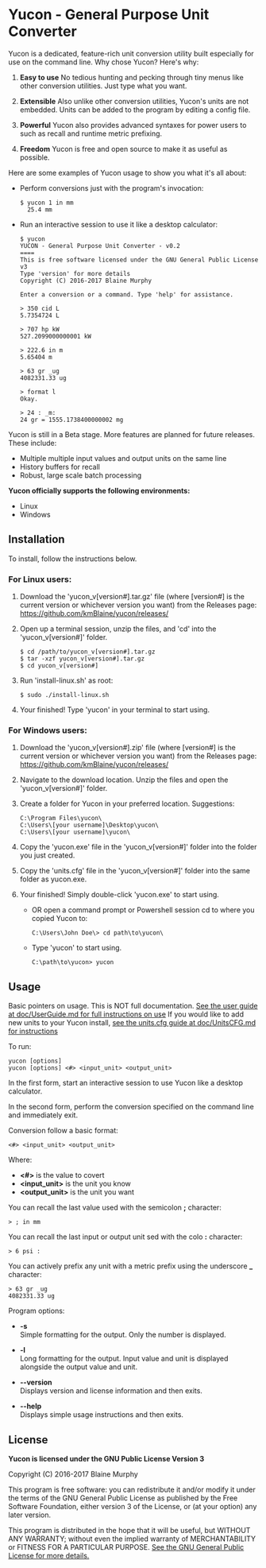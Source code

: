 # Yucon - General Purpose Unit Converter
Yucon is a dedicated, feature-rich unit conversion utility built especially for
use on the command line. Why chose Yucon? Here's why:
1. **Easy to use** No tedious hunting and pecking through tiny menus like other
  conversion utilities. Just type what you want.

2. **Extensible** Also unlike other conversion utilities, Yucon's units are not
  embedded. Units can be added to the program by editing a config file.

3. **Powerful** Yucon also provides advanced syntaxes for power users to such
  as recall and runtime metric prefixing.

4. **Freedom** Yucon is free and open source to make it as useful as possible.

Here are some examples of Yucon usage to show you what it's all about:
* Perform conversions just with the program's invocation:

      $ yucon 1 in mm
        25.4 mm

* Run an interactive session to use it like a desktop calculator:

      $ yucon
      YUCON - General Purpose Unit Converter - v0.2
      ====
      This is free software licensed under the GNU General Public License v3
      Type 'version' for more details
      Copyright (C) 2016-2017 Blaine Murphy
      
      Enter a conversion or a command. Type 'help' for assistance.
      
      > 350 cid L
      5.7354724 L
      
      > 707 hp kW
      527.2099000000001 kW
      
      > 222.6 in m
      5.65404 m
      
      > 63 gr _ug
      4082331.33 ug
      
      > format l
      Okay.
      
      > 24 : _m:
      24 gr = 1555.1738400000002 mg

Yucon is still in a Beta stage. More features are planned for future releases.
These include:
* Multiple multiple input values and output units on the same line
* History buffers for recall
* Robust, large scale batch processing

**Yucon officially supports the following environments:**
* Linux
* Windows

## Installation

To install, follow the instructions below.

### For Linux users:
1. Download the 'yucon_v[version#].tar.gz' file (where [version#] is the current
   version or whichever version you want) from the Releases page:
   https://github.com/kmBlaine/yucon/releases/

2. Open up a terminal session, unzip the files, and 'cd' into the
   'yucon_v[version#]' folder.

       $ cd /path/to/yucon_v[version#].tar.gz
       $ tar -xzf yucon_v[version#].tar.gz
       $ cd yucon_v[version#]

3. Run 'install-linux.sh' as root:

       $ sudo ./install-linux.sh

4. Your finished! Type 'yucon' in your terminal to start using.

### For Windows users:
1. Download the 'yucon_v[version#].zip' file (where [version#] is the current
   version or whichever version you want) from the Releases page:
   https://github.com/kmBlaine/yucon/releases/

2. Navigate to the download location. Unzip the files and open the 
   'yucon_v[version#]' folder.

3. Create a folder for Yucon in your preferred location. Suggestions:

       C:\Program Files\yucon\
       C:\Users\[your username]\Desktop\yucon\
       C:\Users\[your username]\yucon\

4. Copy the 'yucon.exe' file in the 'yucon_v[version#]' folder into
   the folder you just created.

5. Copy the 'units.cfg' file in the 'yucon_v[version#]' folder into the same
   folder as yucon.exe.

6. Your finished! Simply double-click 'yucon.exe' to start using.
   * OR open a command prompt or Powershell session cd to where you copied Yucon to:

         C:\Users\John Doe\> cd path\to\yucon\

   * Type 'yucon' to start using.

         C:\path\to\yucon> yucon


## Usage
Basic pointers on usage. This is NOT full documentation. [See the user guide at doc/UserGuide.md for full instructions on use](https://github.com/kmBlaine/yucon/tree/master/doc/UserGuide.md)
If you would like to add new units to your Yucon install, [see the units.cfg guide at doc/UnitsCFG.md for instructions](https://github.com/kmBlaine/yucon/tree/master/doc/UnitsCFG.md)

To run:

    yucon [options]
    yucon [options] <#> <input_unit> <output_unit>

In the first form, start an interactive session to use Yucon like a desktop
calculator.

In the second form, perform the conversion specified on the command line and
immediately exit.

Conversion follow a basic format:

    <#> <input_unit> <output_unit>

Where:

- **<#>** is the value to covert
- **<input_unit>** is the unit you know
- **<output_unit>** is the unit you want

You can recall the last value used with the semicolon **;** character:

    > ; in mm

You can recall the last input or output unit sed with the colo **:** character:

    > 6 psi :

You can actively prefix any unit with a metric prefix using the underscore **_**
character:

    > 63 gr _ug
    4082331.33 ug

Program options:
- **-s**\
  Simple formatting for the output. Only the number is displayed.

- **-l**\
  Long formatting for the output. Input value and unit is displayed alongside
  the output value and unit.

- **--version**\
  Displays version and license information and then exits.

- **--help**\
  Displays simple usage instructions and then exits.

## License
**Yucon is licensed under the GNU Public License Version 3**

Copyright (C) 2016-2017 Blaine Murphy

This program is free software: you can redistribute it and/or modify it under
the terms of the GNU General Public License as published by the Free Software
Foundation, either version 3 of the License, or (at your option) any later
version.

This program is distributed in the hope that it will be useful, but WITHOUT ANY
WARRANTY; without even the implied warranty of MERCHANTABILITY or FITNESS FOR A
PARTICULAR PURPOSE. [See the GNU General Public License for more details.](https://gnu.org/licenses/gpl.html)

